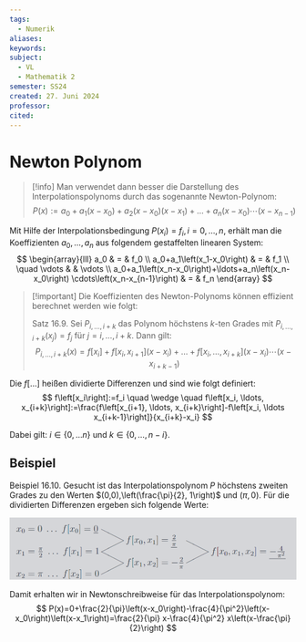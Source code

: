 ```yaml
---
tags:
  - Numerik
aliases: 
keywords: 
subject:
  - VL
  - Mathematik 2
semester: SS24
created: 27. Juni 2024
professor: 
cited:
---
```

 

# Newton Polynom

> [!info] Man verwendet dann besser die Darstellung des Interpolationspolynoms durch das sogenannte Newton-Polynom:
> $$ P(x):=a_0+a_1\left(x-x_0\right)+a_2\left(x-x_0\right)\left(x-x_1\right)+\ldots+a_n\left(x-x_0\right) \cdots\left(x-x_{n-1}\right) $$

Mit Hilfe der Interpolationsbedingung $P\left(x_i\right)=f_i, i=0, \ldots, n$, erhält man die Koeffizienten $a_0, \ldots, a_n$ aus folgendem gestaffelten linearen System:
$$
\begin{array}{lll}
a_0 & = & f_0 \\
a_0+a_1\left(x_1-x_0\right) & = & f_1 \\
\quad \vdots & & \vdots \\
a_0+a_1\left(x_n-x_0\right)+\ldots+a_n\left(x_n-x_0\right) \cdots\left(x_n-x_{n-1}\right) & = & f_n
\end{array}
$$

> [!important] Die Koeffizienten des Newton-Polynoms können effizient berechnet werden wie folgt:
> 
> Satz 16.9. Sei $P_{i, \ldots, i+k}$ das Polynom höchstens $k$-ten Grades mit $P_{i, \ldots, i+k}\left(x_j\right)=f_j$ für $j=i, \ldots, i+k$. Dann gilt:
> $$ P_{i, \ldots, i+k}(x)=f\left[x_i\right]+f\left[x_i, x_{i+1}\right]\left(x-x_i\right)+\ldots+f\left[x_i, \ldots, x_{i+k}\right]\left(x-x_i\right) \cdots\left(x-x_{i+k-1}\right) $$
> 
Die $f[\ldots]$ heißen dividierte Differenzen und sind wie folgt definiert:
$$
f\left[x_i\right]:=f_i \quad \wedge \quad f\left[x_i, \ldots, x_{i+k}\right]:=\frac{f\left[x_{i+1}, \ldots, x_{i+k}\right]-f\left[x_i, \ldots x_{i+k-1}\right]}{x_{i+k}-x_i}
$$

Dabei gilt: $i \in\{0, \ldots n\}$ und $k \in\{0, \ldots, n-i\}$.
## Beispiel

Beispiel 16.10. Gesucht ist das Interpolationspolynom $P$ höchstens zweiten Grades zu den Werten $(0,0),\left(\frac{\pi}{2}, 1\right)$ und $(\pi, 0)$. Für die dividierten Differenzen ergeben sich folgende Werte:

![](assets/Pasted%20image%2020240627120709.png)

Damit erhalten wir in Newtonschreibweise für das Interpolationspolynom:
$$
P(x)=0+\frac{2}{\pi}\left(x-x_0\right)-\frac{4}{\pi^2}\left(x-x_0\right)\left(x-x_1\right)=\frac{2}{\pi} x-\frac{4}{\pi^2} x\left(x-\frac{\pi}{2}\right)
$$

